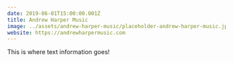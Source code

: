 ```yaml
---
date: 2019-06-01T15:00:00.001Z
title: Andrew Harper Music
image: ../assets/andrew-harper-music/placeholder-andrew-harper-music.jpg
website: https://andrewharpermusic.com
---
```


This is where text information goes!
